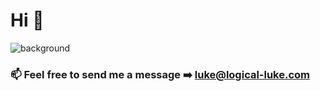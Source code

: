 # Hi 👋

![background](https://user-images.githubusercontent.com/12988946/111710837-c50f3e00-884a-11eb-9332-0292124e7792.png)

### 📫 Feel free to send me a message ➡️ luke@logical-luke.com
